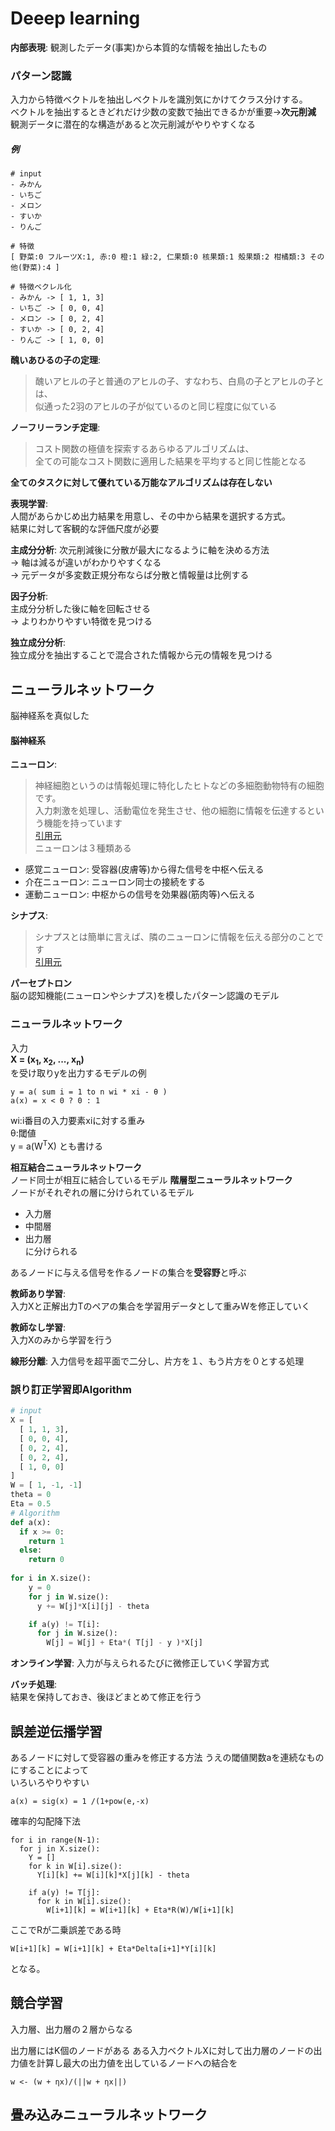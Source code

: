 
# Deeep learning

**内部表現**: 観測したデータ(事実)から本質的な情報を抽出したもの  

### パターン認識  
入力から特徴ベクトルを抽出しベクトルを識別気にかけてクラス分けする。  
ベクトルを抽出するときどれだけ少数の変数で抽出できるかが重要->**次元削減**  
観測データに潜在的な構造があると次元削減がやりやすくなる  

##### 例
```
# input
- みかん
- いちご
- メロン
- すいか
- りんご

# 特徴
[ 野菜:0 フルーツX:1, 赤:0 橙:1 緑:2, 仁果類:0 核果類:1 殻果類:2 柑橘類:3 その他(野菜):4 ]

# 特徴ベクレル化
- みかん -> [ 1, 1, 3]
- いちご -> [ 0, 0, 4]
- メロン -> [ 0, 2, 4]
- すいか -> [ 0, 2, 4]
- りんご -> [ 1, 0, 0]
```


**醜いあひるの子の定理**:  
> 醜いアヒルの子と普通のアヒルの子、すなわち、白鳥の子とアヒルの子とは、   
> 似通った2羽のアヒルの子が似ているのと同じ程度に似ている  
  
**ノーフリーランチ定理**: 
> コスト関数の極値を探索するあらゆるアルゴリズムは、  
> 全ての可能なコスト関数に適用した結果を平均すると同じ性能となる
  
**全てのタスクに対して優れている万能なアルゴリズムは存在しない**  
  
**表現学習**:  
人間があらかじめ出力結果を用意し、その中から結果を選択する方式。  
結果に対して客観的な評価尺度が必要

**主成分分析**:
次元削減後に分散が最大になるように軸を決める方法  
-> 軸は減るが違いがわかりやすくなる  
-> 元データが多変数正規分布ならば分散と情報量は比例する   
  
**因子分析**:  
主成分分析した後に軸を回転させる  
-> よりわかりやすい特徴を見つける  
  
**独立成分分析**:  
独立成分を抽出することで混合された情報から元の情報を見つける
   
  
## ニューラルネットワーク
脳神経系を真似した  

#### 脳神経系
**ニューロン**:
> 神経細胞というのは情報処理に特化したヒトなどの多細胞動物特有の細胞です。  
> 入力刺激を処理し、活動電位を発生させ、他の細胞に情報を伝達するという機能を持っています  
[引用元](http://www-user.yokohama-cu.ac.jp/~pharmac/04goshima/4goshima_neuron.html)  
ニューロンは３種類ある
- 感覚ニューロン: 受容器(皮膚等)から得た信号を中枢へ伝える
- 介在ニューロン: ニューロン同士の接続をする
- 運動ニューロン: 中枢からの信号を効果器(筋肉等)へ伝える
  
**シナプス**:  
> シナプスとは簡単に言えば、隣のニューロンに情報を伝える部分のことです  
[引用元](http://www-user.yokohama-cu.ac.jp/~pharmac/04goshima/4goshima_neuron.html)  
  
**パーセプトロン**  
脳の認知機能(ニューロンやシナプス)を模したパターン認識のモデル  
  
### ニューラルネットワーク
入力  
**X = (x<sub>1</sub>, x<sub>2</sub>, ..., x<sub>n</sub>)**  
を受け取りyを出力するモデルの例
```
y = a( sum i = 1 to n wi * xi - θ )
a(x) = x < 0 ? 0 : 1
```
wi:i番目の入力要素xiに対する重み  
θ:閾値  
y = a(W<sup>T</sup>X)
とも書ける

**相互結合ニューラルネットワーク**   
ノード同士が相互に結合しているモデル
**階層型ニューラルネットワーク**  
ノードがそれぞれの層に分けられているモデル
- 入力層  
- 中間層  
- 出力層     
に分けられる

あるノードに与える信号を作るノードの集合を**受容野**と呼ぶ  

**教師あり学習**:  
入力Xと正解出力Tのペアの集合を学習用データとして重みWを修正していく  

**教師なし学習**:  
入力Xのみから学習を行う
  
**線形分離**:
入力信号を超平面で二分し、片方を１、もう片方を０とする処理
  
### 誤り訂正学習即Algorithm  
```python
# input
X = [
  [ 1, 1, 3],
  [ 0, 0, 4],
  [ 0, 2, 4],
  [ 0, 2, 4],
  [ 1, 0, 0]
]
W = [ 1, -1, -1]
theta = 0
Eta = 0.5
# Algorithm
def a(x):
  if x >= 0:
    return 1
  else:
    return 0
    
for i in X.size():
    y = 0
    for j in W.size():
      y += W[j]*X[i][j] - theta

    if a(y) != T[i]:
      for j in W.size():
        W[j] = W[j] + Eta*( T[j] - y )*X[j]

```
  
**オンライン学習**:
入力が与えられるたびに微修正していく学習方式

**バッチ処理**:  
結果を保持しておき、後ほどまとめて修正を行う

## 誤差逆伝播学習
あるノードに対して受容器の重みを修正する方法
うえの閾値関数aを連続なものにすることによって  
いろいろやりやすい
```
a(x) = sig(x) = 1 /(1+pow(e,-x)
```

確率的勾配降下法  
```
for i in range(N-1):
  for j in X.size():
    Y = []
    for k in W[i].size():
      Y[i][k] += W[i][k]*X[j][k] - theta
    
    if a(y) != T[j]:
      for k in W[i].size():
        W[i+1][k] = W[i+1][k] + Eta*R(W)/W[i+1][k]
```
ここでRが二乗誤差である時
```  
W[i+1][k] = W[i+1][k] + Eta*Delta[i+1]*Y[i][k]
```
となる。
  
## 競合学習
入力層、出力層の２層からなる

出力層にはK個のノードがある
ある入力ベクトルXに対して出力層のノードの出力値を計算し最大の出力値を出しているノードへの結合を
```
w <- (w + ηx)/(||w + ηx||)
```


## 畳み込みニューラルネットワーク  

